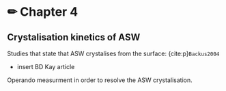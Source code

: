 # &#9999; **Chapter 4**

## Crystalisation kinetics of ASW 

Studies that state that ASW crystalises from the surface:
{cite:p}`Backus2004`
- insert BD Kay article

Operando measurment in order to resolve the ASW crystalisation. 
